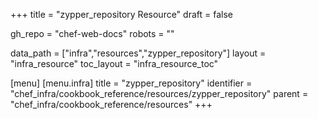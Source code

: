 +++
title = "zypper_repository Resource"
draft = false

gh_repo = "chef-web-docs"
robots = ""

data_path = ["infra","resources","zypper_repository"]
layout = "infra_resource"
toc_layout = "infra_resource_toc"


[menu]
  [menu.infra]
    title = "zypper_repository"
    identifier = "chef_infra/cookbook_reference/resources/zypper_repository"
    parent = "chef_infra/cookbook_reference/resources"
+++

<!-- The contents of this page are automatically generated from the zypper_repository.yaml file in the data directory. -->
<!-- To suggest a change, edit the https://github.com/chef/chef/blob/master/lib/chef/resource/zypper_repository.rb file
      and submit a pull request to the https://github.com/chef/chef repository. -->
